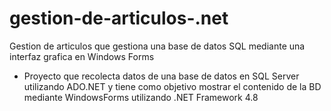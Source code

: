 # gestion-de-articulos-.net
Gestion de articulos que gestiona una base de datos SQL mediante una interfaz grafica en Windows Forms


- Proyecto que recolecta datos de una base de datos en SQL Server utilizando ADO.NET y tiene como objetivo mostrar el contenido de la BD mediante WindowsForms utilizando .NET Framework 4.8
